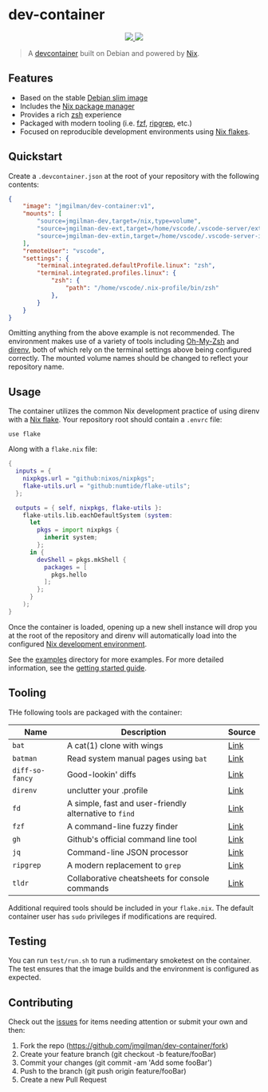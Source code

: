 # dev-container

<p align="center">
    <a href="https://github.com/jmgilman/dev-container/actions/workflows/ci.yml">
        <img src="https://github.com/jmgilman/dev-container/actions/workflows/ci.yml/badge.svg"/>
    </a>
    <img src="https://img.shields.io/github/license/jmgilman/dev-container"/>
</p>

> A [devcontainer][1] built on Debian and powered by [Nix][2].

## Features

* Based on the stable [Debian slim image][3]
* Includes the [Nix package manager][4]
* Provides a rich [zsh][5] experience
* Packaged with modern tooling (i.e. [fzf][6], [ripgrep][7], etc.)
* Focused on reproducible development environments using [Nix flakes][8].

## Quickstart

Create a `.devcontainer.json` at the root of your repository with the following
contents:

```json
{
    "image": "jmgilman/dev-container:v1",
    "mounts": [
        "source=jmgilman-dev,target=/nix,type=volume",
        "source=jmgilman-dev-ext,target=/home/vscode/.vscode-server/extensions,type=volume",
        "source=jmgilman-dev-extin,target=/home/vscode/.vscode-server-insiders/extensions,type=volume",
    ],
    "remoteUser": "vscode",
    "settings": {
        "terminal.integrated.defaultProfile.linux": "zsh",
        "terminal.integrated.profiles.linux": {
            "zsh": {
                "path": "/home/vscode/.nix-profile/bin/zsh"
            },
        }
    }
}
```

Omitting anything from the above example is not recommended. The environment
makes use of a variety of tools including [Oh-My-Zsh][9] and [direnv][10], both
of which rely on the terminal settings above being configured correctly. The
mounted volume names should be changed to reflect your repository name.

## Usage

The container utilizes the common Nix development practice of using direnv with
a [Nix flake][8]. Your repository root should contain a `.envrc` file:

```text
use flake
```

Along with a `flake.nix` file:

```nix
{
  inputs = {
    nixpkgs.url = "github:nixos/nixpkgs";
    flake-utils.url = "github:numtide/flake-utils";
  };

  outputs = { self, nixpkgs, flake-utils }:
    flake-utils.lib.eachDefaultSystem (system:
      let
        pkgs = import nixpkgs {
          inherit system;
        };
      in {
        devShell = pkgs.mkShell {
          packages = [
            pkgs.hello
          ];
        };
      }
    );
}
```

Once the container is loaded, opening up a new shell instance will drop you at
the root of the repository and direnv will automatically load into the
configured [Nix development environment][11].

See the [examples](examples/) directory for more examples. For more detailed
information, see the [getting started guide](docs/getting_started.md).

## Tooling

THe following tools are packaged with the container:

| Name            | Description                                            | Source                                                                |
| --------------- | ------------------------------------------------------ | --------------------------------------------------------------------- |
| `bat`           | A cat(1) clone with wings                              | [Link](https://github.com/sharkdp/bat)                                |
| `batman`        | Read system manual pages using `bat`                   | [Link](https://github.com/eth-p/bat-extras/blob/master/doc/batman.md) |
| `diff-so-fancy` | Good-lookin' diffs                                     | [Link](https://github.com/so-fancy/diff-so-fancy)                     |
| `direnv`        | unclutter your .profile                                | [Link](https://github.com/direnv/direnv)                              |
| `fd`            | A simple, fast and user-friendly alternative to `find` | [Link](https://github.com/sharkdp/fd)                                 |
| `fzf`           | A command-line fuzzy finder                            | [Link](https://github.com/junegunn/fzf)                               |
| `gh`            | Github's official command line tool                    | [Link](https://github.com/cli/cli)                                    |
| `jq`            | Command-line JSON processor                            | [Link](https://github.com/stedolan/jq)                                |
| `ripgrep`       | A modern replacement to `grep`                         | [Link](https://github.com/BurntSushi/ripgrep)                         |
| `tldr`          | Collaborative cheatsheets for console commands         | [Link](https://github.com/tldr-pages/tldr)                            |

Additional required tools should be included in your `flake.nix`. The default
container user has `sudo` privileges if modifications are required.

## Testing

You can run `test/run.sh` to run a rudimentary smoketest on the container. The
test ensures that the image builds and the environment is configured as
expected.

## Contributing

Check out the [issues][12] for items needing attention or submit your own and
then:

1. Fork the repo (<https://github.com/jmgilman/dev-container/fork>)
2. Create your feature branch (git checkout -b feature/fooBar)
3. Commit your changes (git commit -am 'Add some fooBar')
4. Push to the branch (git push origin feature/fooBar)
5. Create a new Pull Request

[1]: https://code.visualstudio.com/docs/remote/containers
[2]: https://nixos.org/
[3]: https://hub.docker.com/_/debian
[4]: https://nixos.wiki/wiki/Nix
[5]: https://www.zsh.org/
[6]: https://github.com/junegunn/fzf
[7]: https://github.com/BurntSushi/ripgrep
[8]: https://nixos.wiki/wiki/Flakes
[9]: https://ohmyz.sh/
[10]: https://direnv.net/
[11]: https://nixos.wiki/wiki/Development_environment_with_nix-shell
[12]: https://github.com/jmgilman/dev-container/issues
